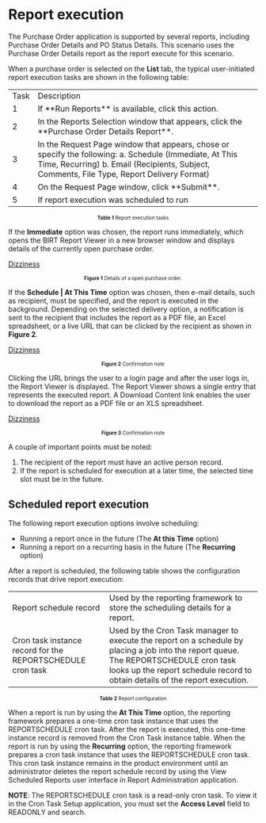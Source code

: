 # Report execution

The Purchase Order application is supported by several reports, including Purchase Order Details and PO Status Details. This scenario uses the Purchase Order Details report as the report execute for this scenario.

When a purchase order is selected on the **List** tab, the typical user-initiated report execution tasks are shown in the following table:

<table>
<tr><td>Task</td><td>
Description</td><tr>
<tr><td>1</td><td>
If **Run Reports** is available, click this action.
<tr><td>2</td><td>
In the Reports Selection window that appears, click the **Purchase Order Details Report**.</td><tr>
<tr><td>3</td><td>
In the Request Page window that appears, chose or specify the following:
a.
Schedule (Immediate, At This Time, Recurring)
b.
Email (Recipients, Subject, Comments, File Type, Report Delivery Format)</td><tr>
<tr><td>4</td><td>
On the Request Page window, click **Submit**.</td><tr>
<tr><td>5</td><td>
If report execution was scheduled to run</td><tr>
</table>
<center><font size=1><b>Table 1</b> Report execution tasks</font></center>


If the **Immediate** option was chosen, the report runs immediately, which opens the BIRT Report Viewer in a new browser window and displays details of the currently open purchase order.

[Dizziness](sample07/pic1.png)
<center><font size=1><b>Figure 1</b> Details of a open purchase order.</font></center>

If the **Schedule | At This Time** option was chosen, then e-mail details, such as recipient, must be specified, and the report is executed in the background. Depending on the selected delivery option, a notification is sent to the recipient that includes the report as a PDF file, an Excel spreadsheet, or a live URL that can be clicked by the recipient as shown in <b>Figure 2</b>.

[Dizziness](sample07/pic2.png)
<center><font size=1><b>Figure 2</b> Confirmation note</font></center>

Clicking the URL brings the user to a login page and after the user logs in, the Report Viewer is displayed. The Report Viewer shows a single entry that represents the executed report. A Download Content link enables the user to download the report as a PDF file or an XLS spreadsheet.

[Dizziness](sample07/pic3.png)
<center><font size=1><b>Figure 3</b> Confirmation note</font></center>

A couple of important points must be noted:
1. The recipient of the report must have an active person record.
2. If the report is scheduled for execution at a later time, the selected time slot must be in the future.

## Scheduled report execution

The following report execution options involve scheduling:
* Running a report once in the future (The **At this Time** option)
* Running a report on a recurring basis in the future (The **Recurring** option)

After a report is scheduled, the following table shows the configuration records that drive report execution:

<table>
<tr><td>Report schedule record</td><td>Used by the reporting framework to store the scheduling details for a report.</td><tr>
<tr><td>Cron task instance record for the REPORTSCHEDULE cron task</td><td>Used by the Cron Task manager to execute the report on a schedule by placing a job into the report queue. The REPORTSCHEDULE cron task looks up the report schedule record to obtain details of the report execution.</td><tr>
</table>
<center><font size=1><b>Table 2</b> Report configuration</font></center>

When a report is run by using the **At This Time** option, the reporting framework prepares a one-time cron task instance that uses the REPORTSCHEDULE cron task. After the report is executed, this one-time instance record is removed from the Cron Task instance table.
When the report is run by using the **Recurring** option, the reporting framework prepares a cron task instance that uses the REPORTSCHEDULE cron task. This cron task instance remains in the product environment until an administrator deletes the report schedule record by using the View Scheduled Reports user interface in Report Administration application.

<face color='RED'><b>NOTE</b>: The REPORTSCHEDULE cron task is a read-only cron task. To view it in the Cron Task Setup application, you must set the **Access Level** field to READONLY and search.</face>
